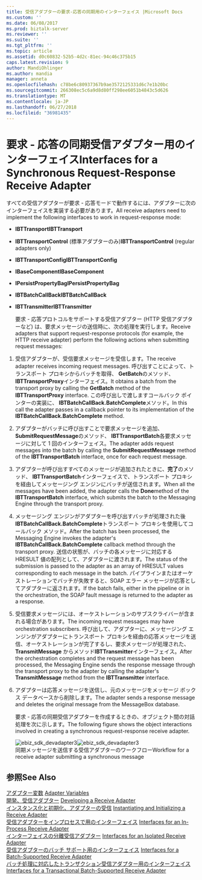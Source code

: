 ```yaml
---
title: 受信アダプターの要求-応答の同期用のインターフェイス |Microsoft Docs
ms.custom: ''
ms.date: 06/08/2017
ms.prod: biztalk-server
ms.reviewer: ''
ms.suite: ''
ms.tgt_pltfrm: ''
ms.topic: article
ms.assetid: d0c60832-52b5-4d2c-81ec-94c46c375b15
caps.latest.revision: 9
author: MandiOhlinger
ms.author: mandia
manager: anneta
ms.openlocfilehash: c78be6c80937367b9ae3572125331d6c7e1b20bc
ms.sourcegitcommit: 266308ec5c6a9d8d80ff298ee6051b4843c5d626
ms.translationtype: MT
ms.contentlocale: ja-JP
ms.lasthandoff: 06/27/2018
ms.locfileid: "36981435"
---
```

# <a name="interfaces-for-a-synchronous-request-response-receive-adapter"></a><span data-ttu-id="9b440-102">要求 - 応答の同期受信アダプター用のインターフェイス</span><span class="sxs-lookup"><span data-stu-id="9b440-102">Interfaces for a Synchronous Request-Response Receive Adapter</span></span>
<span data-ttu-id="9b440-103">すべての受信アダプターが要求 - 応答モードで動作するには、アダプターに次のインターフェイスを実装する必要があります。</span><span class="sxs-lookup"><span data-stu-id="9b440-103">All receive adapters need to implement the following interfaces to work in request-response mode:</span></span>  
  
- <span data-ttu-id="9b440-104">**IBTTransport**</span><span class="sxs-lookup"><span data-stu-id="9b440-104">**IBTTransport**</span></span>  
  
- <span data-ttu-id="9b440-105">**IBTTransportControl** (標準アダプターのみ)</span><span class="sxs-lookup"><span data-stu-id="9b440-105">**IBTTransportControl** (regular adapters only)</span></span>  
  
- <span data-ttu-id="9b440-106">**IBTTransportConfig**</span><span class="sxs-lookup"><span data-stu-id="9b440-106">**IBTTransportConfig**</span></span>  
  
- <span data-ttu-id="9b440-107">**IBaseComponent**</span><span class="sxs-lookup"><span data-stu-id="9b440-107">**IBaseComponent**</span></span>  
  
- <span data-ttu-id="9b440-108">**IPersistPropertyBag**</span><span class="sxs-lookup"><span data-stu-id="9b440-108">**IPersistPropertyBag**</span></span>  
  
- <span data-ttu-id="9b440-109">**IBTBatchCallBack**</span><span class="sxs-lookup"><span data-stu-id="9b440-109">**IBTBatchCallBack**</span></span>  
  
- <span data-ttu-id="9b440-110">**IBTTransmitter**</span><span class="sxs-lookup"><span data-stu-id="9b440-110">**IBTTransmitter**</span></span>  
  
  <span data-ttu-id="9b440-111">要求 - 応答プロトコルをサポートする受信アダプター (HTTP 受信アダプターなど) は、要求メッセージの送信時に、次の処理を実行します。</span><span class="sxs-lookup"><span data-stu-id="9b440-111">Receive adapters that support request-response protocols (for example, the HTTP receive adapter) perform the following actions when submitting request messages:</span></span>  
  
1. <span data-ttu-id="9b440-112">受信アダプターが、受信要求メッセージを受信します。</span><span class="sxs-lookup"><span data-stu-id="9b440-112">The receive adapter receives incoming request messages.</span></span> <span data-ttu-id="9b440-113">呼び出すことによって、トランスポート プロキシからバッチを取得、 **GetBatch**のメソッド、 **IBTTransportProxy**インターフェイス。</span><span class="sxs-lookup"><span data-stu-id="9b440-113">It obtains a batch from the transport proxy by calling the **GetBatch** method of the **IBTTransportProxy** interface.</span></span> <span data-ttu-id="9b440-114">この呼び出しで渡しますコールバック ポインターの実装に、 **IBTBatchCallBack.BatchComplete**メソッド。</span><span class="sxs-lookup"><span data-stu-id="9b440-114">In this call the adapter passes in a callback pointer to its implementation of the **IBTBatchCallBack.BatchComplete** method.</span></span>  
  
2. <span data-ttu-id="9b440-115">アダプターがバッチに呼び出すことで要求メッセージを追加、 **SubmitRequestMessage**のメソッド、 **IBTTransportBatch**各要求メッセージに対して 1 回のインターフェイス。</span><span class="sxs-lookup"><span data-stu-id="9b440-115">The adapter adds request messages into the batch by calling the **SubmitRequestMessage** method of the **IBTTransportBatch** interface, once for each request message.</span></span>  
  
3. <span data-ttu-id="9b440-116">アダプターが呼び出すすべてのメッセージが追加されたときに、**完了**のメソッド、 **IBTTransportBatch**インターフェイスで、トランスポート プロキシを経由してメッセージング エンジンにバッチが送信されます。</span><span class="sxs-lookup"><span data-stu-id="9b440-116">When all the messages have been added, the adapter calls the **Done**method of the **IBTTransportBatch** interface, which submits the batch to the Messaging Engine through the transport proxy.</span></span>  
  
4. <span data-ttu-id="9b440-117">メッセージング エンジンがアダプターを呼び出すバッチが処理された後**IBTBatchCallBack.BatchComplete**トランスポート プロキシを使用してコールバック メソッド。</span><span class="sxs-lookup"><span data-stu-id="9b440-117">After the batch has been processed, the Messaging Engine invokes the adapter's **IBTBatchCallBack.BatchComplete** callback method through the transport proxy.</span></span> <span data-ttu-id="9b440-118">送信の状態が、バッチの各メッセージに対応する HRESULT 値の配列として、アダプターに渡されます。</span><span class="sxs-lookup"><span data-stu-id="9b440-118">The status of the submission is passed to the adapter as an array of HRESULT values corresponding to each message in the batch.</span></span> <span data-ttu-id="9b440-119">パイプラインまたはオーケストレーションでバッチが失敗すると、SOAP エラー メッセージが応答としてアダプターに返されます。</span><span class="sxs-lookup"><span data-stu-id="9b440-119">If the batch fails, either in the pipeline or in the orchestration, the SOAP fault message is returned to the adapter as a response.</span></span>  
  
5. <span data-ttu-id="9b440-120">受信要求メッセージには、オーケストレーションのサブスクライバーが含まれる場合があります。</span><span class="sxs-lookup"><span data-stu-id="9b440-120">The incoming request messages may have orchestration subscribers.</span></span> <span data-ttu-id="9b440-121">呼び出して、アダプターに、メッセージング エンジンがアダプターにトランスポート プロキシを経由の応答メッセージを送信、オーケストレーションが完了するし、要求メッセージが処理された、 **TransmitMessage** からメソッド**IBTTransmitter**インターフェイス。</span><span class="sxs-lookup"><span data-stu-id="9b440-121">After the orchestration completes and the request message has been processed, the Messaging Engine sends the response message through the transport proxy to the adapter by calling the adapter's **TransmitMessage** method from the **IBTTransmitter** interface.</span></span>  
  
6. <span data-ttu-id="9b440-122">アダプターは応答メッセージを送信し、元のメッセージをメッセージ ボックス データベースから削除します。</span><span class="sxs-lookup"><span data-stu-id="9b440-122">The adapter sends a response message and deletes the original message from the MessageBox database.</span></span>  
  
   <span data-ttu-id="9b440-123">要求 - 応答の同期受信アダプターを作成するときの、オブジェクト間の対話処理を次に示します。</span><span class="sxs-lookup"><span data-stu-id="9b440-123">The following figure shows the object interactions involved in creating a synchronous request-response receive adapter.</span></span>  
  
   <span data-ttu-id="9b440-124">![](../core/media/ebiz-sdk-devadapter3.gif "ebiz_sdk_devadapter3")</span><span class="sxs-lookup"><span data-stu-id="9b440-124">![](../core/media/ebiz-sdk-devadapter3.gif "ebiz_sdk_devadapter3")</span></span>  
   <span data-ttu-id="9b440-125">同期メッセージを送信する受信アダプターのワークフロー</span><span class="sxs-lookup"><span data-stu-id="9b440-125">Workflow for a receive adapter submitting a synchronous message</span></span>  
  
## <a name="see-also"></a><span data-ttu-id="9b440-126">参照</span><span class="sxs-lookup"><span data-stu-id="9b440-126">See Also</span></span>  
 <span data-ttu-id="9b440-127">[アダプター変数](../core/adapter-variables.md) </span><span class="sxs-lookup"><span data-stu-id="9b440-127">[Adapter Variables](../core/adapter-variables.md) </span></span>  
 <span data-ttu-id="9b440-128">[開発、受信アダプター](../core/developing-a-receive-adapter.md) </span><span class="sxs-lookup"><span data-stu-id="9b440-128">[Developing a Receive Adapter](../core/developing-a-receive-adapter.md) </span></span>  
 <span data-ttu-id="9b440-129">[インスタンス化と初期化、アダプターの受信](../core/instantiating-and-initializing-a-receive-adapter.md) </span><span class="sxs-lookup"><span data-stu-id="9b440-129">[Instantiating and Initializing a Receive Adapter](../core/instantiating-and-initializing-a-receive-adapter.md) </span></span>  
 <span data-ttu-id="9b440-130">[受信アダプターをインプロセスで用のインターフェイス](../core/interfaces-for-an-in-process-receive-adapter.md) </span><span class="sxs-lookup"><span data-stu-id="9b440-130">[Interfaces for an In-Process Receive Adapter](../core/interfaces-for-an-in-process-receive-adapter.md) </span></span>  
 <span data-ttu-id="9b440-131">[インターフェイスの分離受信アダプター](../core/interfaces-for-an-isolated-receive-adapter.md) </span><span class="sxs-lookup"><span data-stu-id="9b440-131">[Interfaces for an Isolated Receive Adapter](../core/interfaces-for-an-isolated-receive-adapter.md) </span></span>  
 <span data-ttu-id="9b440-132">[受信アダプターのバッチ サポート用のインターフェイス](../core/interfaces-for-a-batch-supported-receive-adapter.md) </span><span class="sxs-lookup"><span data-stu-id="9b440-132">[Interfaces for a Batch-Supported Receive Adapter](../core/interfaces-for-a-batch-supported-receive-adapter.md) </span></span>  
 [<span data-ttu-id="9b440-133">バッチ処理に対応したトランザクション受信アダプター用のインターフェイス</span><span class="sxs-lookup"><span data-stu-id="9b440-133">Interfaces for a Transactional Batch-Supported Receive Adapter</span></span>](../core/interfaces-for-a-transactional-batch-supported-receive-adapter.md)